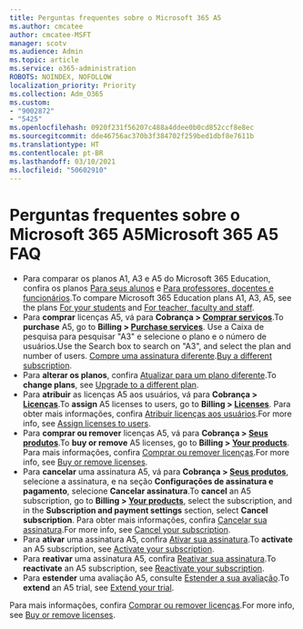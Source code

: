 ```yaml
---
title: Perguntas frequentes sobre o Microsoft 365 A5
ms.author: cmcatee
author: cmcatee-MSFT
manager: scotv
ms.audience: Admin
ms.topic: article
ms.service: o365-administration
ROBOTS: NOINDEX, NOFOLLOW
localization_priority: Priority
ms.collection: Adm_O365
ms.custom:
- "9002872"
- "5425"
ms.openlocfilehash: 0920f231f56207c488a4ddee0b0cd852ccf8e8ec
ms.sourcegitcommit: dde46756ac370b3f384702f259bed1dbf8e7611b
ms.translationtype: HT
ms.contentlocale: pt-BR
ms.lasthandoff: 03/10/2021
ms.locfileid: "50602910"
---
```

# <a name="microsoft-365-a5-faq"></a><span data-ttu-id="0b806-102">Perguntas frequentes sobre o Microsoft 365 A5</span><span class="sxs-lookup"><span data-stu-id="0b806-102">Microsoft 365 A5 FAQ</span></span>

- <span data-ttu-id="0b806-103">Para comparar os planos A1, A3 e A5 do Microsoft 365 Education, confira os planos [Para seus alunos](https://www.microsoft.com/microsoft-365/academic/compare-office-365-education-plans?activetab=tab:primaryr1) e [Para professores, docentes e funcionários](https://www.microsoft.com/microsoft-365/academic/compare-office-365-education-plans?activetab=tab:primaryr2).</span><span class="sxs-lookup"><span data-stu-id="0b806-103">To compare Microsoft 365 Education plans A1, A3, A5, see the plans [For your students](https://www.microsoft.com/microsoft-365/academic/compare-office-365-education-plans?activetab=tab:primaryr1) and [For teacher, faculty and staff](https://www.microsoft.com/microsoft-365/academic/compare-office-365-education-plans?activetab=tab:primaryr2).</span></span>
- <span data-ttu-id="0b806-104">Para **comprar** licenças A5, vá para **Cobrança > [Comprar serviços](https://go.microsoft.com/fwlink/p/?linkid=868433)**.</span><span class="sxs-lookup"><span data-stu-id="0b806-104">To **purchase** A5, go to **Billing > [Purchase services](https://go.microsoft.com/fwlink/p/?linkid=868433)**.</span></span> <span data-ttu-id="0b806-105">Use a Caixa de pesquisa para pesquisar "A3" e selecione o plano e o número de usuários.</span><span class="sxs-lookup"><span data-stu-id="0b806-105">Use the Search box to search on "A3", and select the plan and number of users.</span></span> <span data-ttu-id="0b806-106">[Compre uma assinatura diferente](https://docs.microsoft.com/microsoft-365/commerce/try-or-buy-microsoft-365#buy-a-different-subscription).</span><span class="sxs-lookup"><span data-stu-id="0b806-106">[Buy a different subscription](https://docs.microsoft.com/microsoft-365/commerce/try-or-buy-microsoft-365#buy-a-different-subscription).</span></span>
- <span data-ttu-id="0b806-107">Para **alterar os planos**, confira [Atualizar para um plano diferente](https://docs.microsoft.com/microsoft-365/commerce/subscriptions/upgrade-to-different-plan).</span><span class="sxs-lookup"><span data-stu-id="0b806-107">To **change plans**, see [Upgrade to a different plan](https://docs.microsoft.com/microsoft-365/commerce/subscriptions/upgrade-to-different-plan).</span></span>
- <span data-ttu-id="0b806-108">Para **atribuir** as licenças A5 aos usuários, vá para **Cobrança > [Licenças](https://go.microsoft.com/fwlink/p/?linkid=842264)**.</span><span class="sxs-lookup"><span data-stu-id="0b806-108">To **assign** A5 licenses to users, go to **Billing > [Licenses](https://go.microsoft.com/fwlink/p/?linkid=842264)**.</span></span> <span data-ttu-id="0b806-109">Para obter mais informações, confira [Atribuir licenças aos usuários](https://docs.microsoft.com/microsoft-365/admin/manage/assign-licenses-to-users).</span><span class="sxs-lookup"><span data-stu-id="0b806-109">For more info, see [Assign licenses to users](https://docs.microsoft.com/microsoft-365/admin/manage/assign-licenses-to-users).</span></span>
- <span data-ttu-id="0b806-110">Para **comprar ou remover** licenças A5, vá para **Cobrança > [Seus produtos](https://go.microsoft.com/fwlink/p/?linkid=842054)**.</span><span class="sxs-lookup"><span data-stu-id="0b806-110">To **buy or remove** A5 licenses, go to **Billing > [Your products](https://go.microsoft.com/fwlink/p/?linkid=842054)**.</span></span> <span data-ttu-id="0b806-111">Para mais informações, confira [Comprar ou remover licenças](https://docs.microsoft.com/microsoft-365/commerce/licenses/buy-licenses).</span><span class="sxs-lookup"><span data-stu-id="0b806-111">For more info, see [Buy or remove licenses](https://docs.microsoft.com/microsoft-365/commerce/licenses/buy-licenses).</span></span>
- <span data-ttu-id="0b806-112">Para **cancelar** uma assinatura A5, vá para **Cobrança > [Seus produtos](https://go.microsoft.com/fwlink/p/?linkid=842054)**, selecione a assinatura, e na seção **Configurações de assinatura e pagamento**, selecione **Cancelar assinatura**.</span><span class="sxs-lookup"><span data-stu-id="0b806-112">To **cancel** an A5 subscription, go to **Billing > [Your products](https://go.microsoft.com/fwlink/p/?linkid=842054)**, select the subscription, and in the **Subscription and payment settings** section, select **Cancel subscription**.</span></span> <span data-ttu-id="0b806-113">Para obter mais informações, confira [Cancelar sua assinatura](https://docs.microsoft.com/microsoft-365/commerce/subscriptions/cancel-your-subscription).</span><span class="sxs-lookup"><span data-stu-id="0b806-113">For more info, see [Cancel your subscription](https://docs.microsoft.com/microsoft-365/commerce/subscriptions/cancel-your-subscription).</span></span>
- <span data-ttu-id="0b806-114">Para **ativar** uma assinatura A5, confira [Ativar sua assinatura](https://docs.microsoft.com/alchemyinsights/activate-your-office-365-subscription).</span><span class="sxs-lookup"><span data-stu-id="0b806-114">To **activate** an A5 subscription, see [Activate your subscription](https://docs.microsoft.com/alchemyinsights/activate-your-office-365-subscription).</span></span>
- <span data-ttu-id="0b806-115">Para **reativar** uma assinatura A5, confira [Reativar sua assinatura](https://docs.microsoft.com/alchemyinsights/reactivate-your-subscription).</span><span class="sxs-lookup"><span data-stu-id="0b806-115">To **reactivate** an A5 subscription, see [Reactivate your subscription](https://docs.microsoft.com/alchemyinsights/reactivate-your-subscription).</span></span>
- <span data-ttu-id="0b806-116">Para  **estender** uma avaliação A5, consulte [Estender a sua avaliação](https://docs.microsoft.com/microsoft-365/commerce/extend-your-trial).</span><span class="sxs-lookup"><span data-stu-id="0b806-116">To  **extend** an A5 trial, see [Extend your trial](https://docs.microsoft.com/microsoft-365/commerce/extend-your-trial).</span></span>

<span data-ttu-id="0b806-117">Para mais informações, confira [Comprar ou remover licenças](https://docs.microsoft.com/microsoft-365/commerce/licenses/buy-licenses).</span><span class="sxs-lookup"><span data-stu-id="0b806-117">For more info, see [Buy or remove licenses](https://docs.microsoft.com/microsoft-365/commerce/licenses/buy-licenses).</span></span>